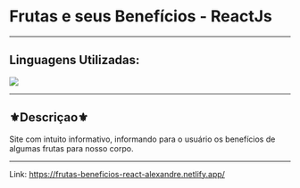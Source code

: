 <h1>Frutas e seus Benefícios - ReactJs</h1>
<hr>
<h2>Linguagens Utilizadas:</h2>

<div style="display: inline_block">
 
  <img src="https://img.shields.io/badge/React-20232A?style=for-the-badge&logo=react&logoColor=61DAFB"></img>

</div>
<hr>
<h2>⚜️Descriçao⚜️</h2>
<p>Site com intuito informativo, informando para o usuário os benefícios de algumas frutas para nosso corpo.</p>
<hr>

Link: https://frutas-beneficios-react-alexandre.netlify.app/
